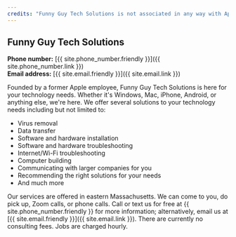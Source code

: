 ```yaml
---
credits: "Funny Guy Tech Solutions is not associated in any way with Apple Inc., Microsoft Inc., Alphabet Inc., or any other company."
---
```


## Funny Guy Tech Solutions

**Phone number:** [{{ site.phone_number.friendly }}]({{ site.phone_number.link }})  
**Email address:** [{{ site.email.friendly }}]({{ site.email.link }})

Founded by a former Apple employee, Funny Guy Tech Solutions is here for your technology needs. Whether it's Windows, Mac, iPhone, Android, or anything else, we're here.  We offer several solutions to your technology needs including but not limited to:

* Virus removal
* Data transfer
* Software and hardware installation
* Software and hardware troubleshooting
* Internet/Wi-Fi troubleshooting
* Computer building
* Communicating with larger companies for you
* Recommending the right solutions for your needs
* And much more

Our services are offered in eastern Massachusetts. We can come to you, do pick up, Zoom calls, or phone calls. Call or text us for free at {{ site.phone_number.friendly }} for more information; alternatively, email us at [{{ site.email.friendly }}]({{ site.email.link }}). There are currently no consulting fees. Jobs are charged hourly.
